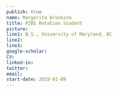 ```yaml
---
publish: true
name: Margarita Brovkina
title: PIBS Rotation Student
picture: 
line1: B.S., University of Maryland, BC
line2: 
line3: 
google-scholar: 
CV:
linked-in: 
twitter:
email:
start-date: 2019-01-09
---
```

